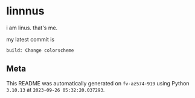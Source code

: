 # linnnus

i am linus. that's me.

my latest commit is

```
build: Change colorscheme
```

## Meta

This README was automatically generated on `fv-az574-919` using Python
`3.10.13` at `2023-09-26 05:32:20.037293`.
